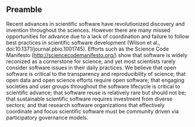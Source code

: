 ## Preamble
Recent advances in scientific software have revolutionized discovery and invention throughout the sciences.  However there are many missed opportunities for advance due to a lack of coordination and failure to follow best practices in scientific software development (Wilson et al., doi:10.1371/journal.pbio.1001745).  Efforts such as the Science Code Manifesto (http://sciencecodemanifesto.org/) show that software is widely reconized as a cornerstone for science, and yet most scientists rarely consider software issues in their daily practices.  We believe that open software is critical to the transparency and reproducibility of science; that open data and open science efforts require open software; that engaging societies and user groups throughout the software lifecycle is critical to scientific advance; that software reuse is relatively rare but should not be; that sustainable scientific software requires investment from diverse 	sectors; and that research software organizations that effectively coordinate and focus scientific software must be community driven via participatory governance models. 
